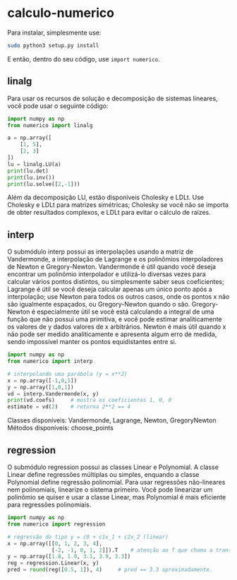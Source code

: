# calculo-numerico

Para instalar, simplesmente use:

```bash
sudo python3 setup.py install
```

E então, dentro do seu código, use `import numerico`.

## linalg

Para usar os recursos de solução e decomposição de sistemas lineares, você pode usar o seguinte código:
```python
import numpy as np
from numerico import linalg

a = np.array([
    [1, 5],
    [2, 3]
])
lu = linalg.LU(a)
print(lu.det)
print(lu.inv())
print(lu.solve([2,-1]))
```
Além da decomposição LU, estão disponíveis Cholesky e LDLt. Use Cholesky e LDLt para matrizes simétricas; Cholesky se você não se importa de obter resultados complexos, e LDLt para evitar o cálculo de raízes.

## interp

O submódulo interp possui as interpolações usando a matriz de Vandermonde, a interpolação de Lagrange e os polinômios interpoladores de Newton e Gregory-Newton. Vandermonde é útil quando você deseja encontrar um polinômio interpolador e utilizá-lo diversas vezes para calcular vários pontos distintos, ou simplesmente saber seus coeficientes; Lagrange é útil se você deseja calcular apenas um único ponto após a interpolação; use Newton para todos os outros casos, onde os pontos x não são igualmente espaçados, ou Gregory-Newton quando o são. Gregory-Newton é especialmente útil se você está calculando a integral de uma função que não possui uma primitiva, e você pode estimar analiticamente os valores de y dados valores de x arbitrários. Newton é mais útil quando x não pode ser medido analiticamente e apresenta algum erro de medida, sendo impossível manter os pontos equidistantes entre si.

```python
import numpy as np
from numerico import interp

# interpolando uma parábola (y = x**2)
x = np.array([-1,0,1])
y = np.array([1,0,1])
vd = interp.Vandermonde(x, y)
print(vd.coefs)     # mostra os coeficientes 1, 0, 0
estimate = vd(2)    # retorna 2**2 == 4
```

Classes disponíveis: Vandermonde, Lagrange, Newton, GregoryNewton
Métodos disponíveis: choose_points

## regression
O submódulo regression possui as classes Linear e Polynomial. A classe Linear define regressões múltiplas ou simples, enquando a classe Polynomial define regressão polinomial. Para usar regressões não-lineares nem polinomiais, linearize o sistema primeiro. Você pode linearizar um polinômio se quiser e usar a classe Linear, mas Polynomial é mais eficiente para regressões polinomiais.

```python
import numpy as np
from numerico import regression

# regressão do tipo y = c0 + c1x_1 + c2x_2 (linear)
x = np.array([[0, 1, 2, 3, 4],
              [-2, -1, 0, 1, 2]]).T    # atenção ao T que chama a transposta
y = np.array([1.8, 1.9, 3.1, 3.9, 3.3])
reg = regression.Linear(x, y)
pred = round(reg([0.5, 1]), 4)     # pred == 3.3 aproximadamente.
```
